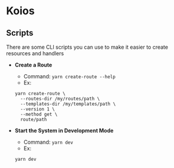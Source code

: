 # Koios

## Scripts

There are some CLI scripts you can use to make it easier to create
resources and handlers

- **Create a Route**
  - Command: `yarn create-route --help`
  - Ex:
  ```shell
  yarn create-route \
    --routes-dir /my/routes/path \
    --templates-dir /my/templates/path \
    --version 1 \
    --method get \
    route/path
  ```

- **Start the System in Development Mode**
  - Command: `yarn dev`
  - Ex:
  ```shell
  yarn dev
  ```